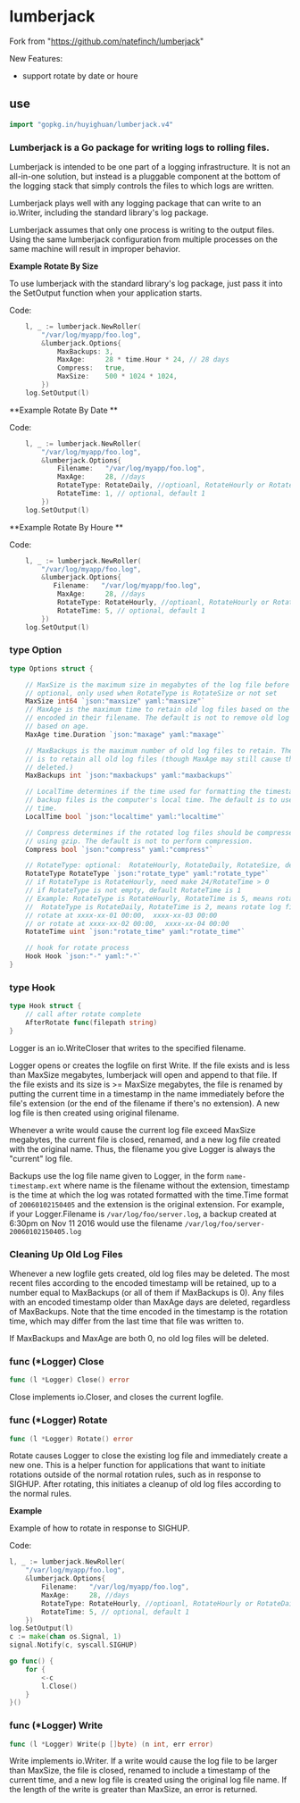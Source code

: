 # lumberjack

Fork from "https://github.com/natefinch/lumberjack"

New Features:

- support rotate by date or houre

## use

```go
import "gopkg.in/huyighuan/lumberjack.v4"
```

### Lumberjack is a Go package for writing logs to rolling files.


Lumberjack is intended to be one part of a logging infrastructure.
It is not an all-in-one solution, but instead is a pluggable
component at the bottom of the logging stack that simply controls the files
to which logs are written.

Lumberjack plays well with any logging package that can write to an
io.Writer, including the standard library's log package.

Lumberjack assumes that only one process is writing to the output files.
Using the same lumberjack configuration from multiple processes on the same
machine will result in improper behavior.


**Example Rotate By Size**

To use lumberjack with the standard library's log package, just pass it into the SetOutput function when your application starts.

Code:

```go
	l, _ := lumberjack.NewRoller(
		"/var/log/myapp/foo.log",
		&lumberjack.Options{
			MaxBackups: 3,
			MaxAge:     28 * time.Hour * 24, // 28 days
			Compress:   true,
			MaxSize:    500 * 1024 * 1024,
		})
	log.SetOutput(l)
```


**Example Rotate By Date **

Code:

```go
	l, _ := lumberjack.NewRoller(
		"/var/log/myapp/foo.log",
		&lumberjack.Options{
		  	Filename:   "/var/log/myapp/foo.log",
			MaxAge:     28, //days
			RotateType: RotateDaily, //optioanl, RotateHourly or RotateDaily, If not set, use rotate by size
			RotateTime: 1, // optional, default 1
		})
	log.SetOutput(l)
```

**Example Rotate By Houre **

Code:

```go
	l, _ := lumberjack.NewRoller(
		"/var/log/myapp/foo.log",
		&lumberjack.Options{
		   Filename:   "/var/log/myapp/foo.log",
			MaxAge:     28, //days
			RotateType: RotateHourly, //optioanl, RotateHourly or RotateDaily, If not set, use rotate by size
			RotateTime: 5, // optional, default 1
		})
	log.SetOutput(l)
```


### type Option

``` go
type Options struct {

    // MaxSize is the maximum size in megabytes of the log file before it gets rotated. It defaults to 100 megabytes.
    // optional, only used when RotateType is RotateSize or not set
	MaxSize int64 `json:"maxsize" yaml:"maxsize"`
	// MaxAge is the maximum time to retain old log files based on the timestamp
	// encoded in their filename. The default is not to remove old log files
	// based on age.
	MaxAge time.Duration `json:"maxage" yaml:"maxage"`

	// MaxBackups is the maximum number of old log files to retain. The default
	// is to retain all old log files (though MaxAge may still cause them to get
	// deleted.)
	MaxBackups int `json:"maxbackups" yaml:"maxbackups"`

	// LocalTime determines if the time used for formatting the timestamps in
	// backup files is the computer's local time. The default is to use UTC
	// time.
	LocalTime bool `json:"localtime" yaml:"localtime"`

	// Compress determines if the rotated log files should be compressed
	// using gzip. The default is not to perform compression.
	Compress bool `json:"compress" yaml:"compress"`

    // RotateType: optional:  RotateHourly, RotateDaily, RotateSize, default RotateSize
	RotateType RotateType `json:"rotate_type" yaml:"rotate_type"`
	// if RotateType is RotateHourly, need make 24/RotateTime > 0
	// if RotateType is not empty, default RotateTime is 1
	// Example: RotateType is RotateHourly, RotateTime is 5, means rotate log file every 5 hours, rotate at 00:00 05:00 10:00 15:00 20:00 25:00
	//  RotateType is RotateDaily, RotateTime is 2, means rotate log file every 2 days,
	// rotate at xxxx-xx-01 00:00,  xxxx-xx-03 00:00
	// or rotate at xxxx-xx-02 00:00,  xxxx-xx-04 00:00
	RotateTime uint `json:"rotate_time" yaml:"rotate_time"`

	// hook for rotate process
	Hook Hook `json:"-" yaml:"-"`
}
```

### type Hook

```go
type Hook struct {
	// call after rotate complete
	AfterRotate func(filepath string)
}
```

Logger is an io.WriteCloser that writes to the specified filename.

Logger opens or creates the logfile on first Write.  If the file exists and
is less than MaxSize megabytes, lumberjack will open and append to that file.
If the file exists and its size is >= MaxSize megabytes, the file is renamed
by putting the current time in a timestamp in the name immediately before the
file's extension (or the end of the filename if there's no extension). A new
log file is then created using original filename.

Whenever a write would cause the current log file exceed MaxSize megabytes,
the current file is closed, renamed, and a new log file created with the
original name. Thus, the filename you give Logger is always the "current" log
file.

Backups use the log file name given to Logger, in the form `name-timestamp.ext`
where name is the filename without the extension, timestamp is the time at which
the log was rotated formatted with the time.Time format of
`20060102150405` and the extension is the original extension.  For
example, if your Logger.Filename is `/var/log/foo/server.log`, a backup created
at 6:30pm on Nov 11 2016 would use the filename
`/var/log/foo/server-20060102150405.log`

### Cleaning Up Old Log Files
Whenever a new logfile gets created, old log files may be deleted.  The most
recent files according to the encoded timestamp will be retained, up to a
number equal to MaxBackups (or all of them if MaxBackups is 0).  Any files
with an encoded timestamp older than MaxAge days are deleted, regardless of
MaxBackups.  Note that the time encoded in the timestamp is the rotation
time, which may differ from the last time that file was written to.

If MaxBackups and MaxAge are both 0, no old log files will be deleted.











### func (\*Logger) Close
``` go
func (l *Logger) Close() error
```
Close implements io.Closer, and closes the current logfile.



### func (\*Logger) Rotate
``` go
func (l *Logger) Rotate() error
```
Rotate causes Logger to close the existing log file and immediately create a
new one.  This is a helper function for applications that want to initiate
rotations outside of the normal rotation rules, such as in response to
SIGHUP.  After rotating, this initiates a cleanup of old log files according
to the normal rules.

**Example**

Example of how to rotate in response to SIGHUP.

Code:

```go
l, _ := lumberjack.NewRoller(
	"/var/log/myapp/foo.log",
	&lumberjack.Options{
		Filename:   "/var/log/myapp/foo.log",
		MaxAge:     28, //days
		RotateType: RotateHourly, //optioanl, RotateHourly or RotateDaily, If not set, use rotate by size
		RotateTime: 5, // optional, default 1
	})
log.SetOutput(l)
c := make(chan os.Signal, 1)
signal.Notify(c, syscall.SIGHUP)

go func() {
    for {
        <-c
        l.Close()
    }
}()
```

### func (\*Logger) Write
``` go
func (l *Logger) Write(p []byte) (n int, err error)
```
Write implements io.Writer.  If a write would cause the log file to be larger
than MaxSize, the file is closed, renamed to include a timestamp of the
current time, and a new log file is created using the original log file name.
If the length of the write is greater than MaxSize, an error is returned.


